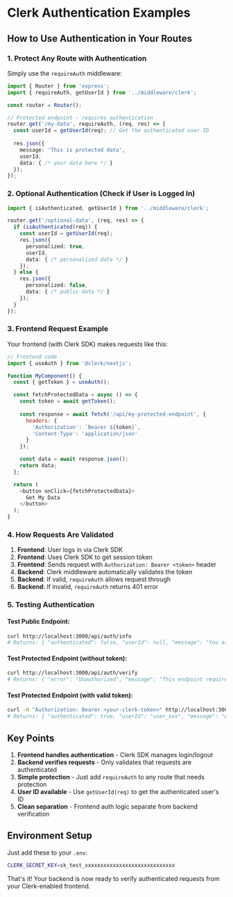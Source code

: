 # Clerk Authentication Examples

## How to Use Authentication in Your Routes

### 1. Protect Any Route with Authentication

Simply use the `requireAuth` middleware:

```typescript
import { Router } from 'express';
import { requireAuth, getUserId } from '../middleware/clerk';

const router = Router();

// Protected endpoint - requires authentication
router.get('/my-data', requireAuth, (req, res) => {
  const userId = getUserId(req); // Get the authenticated user ID
  
  res.json({
    message: 'This is protected data',
    userId,
    data: { /* your data here */ }
  });
});
```

### 2. Optional Authentication (Check if User is Logged In)

```typescript
import { isAuthenticated, getUserId } from '../middleware/clerk';

router.get('/optional-data', (req, res) => {
  if (isAuthenticated(req)) {
    const userId = getUserId(req);
    res.json({
      personalized: true,
      userId,
      data: { /* personalized data */ }
    });
  } else {
    res.json({
      personalized: false,
      data: { /* public data */ }
    });
  }
});
```

### 3. Frontend Request Example

Your frontend (with Clerk SDK) makes requests like this:

```javascript
// Frontend code
import { useAuth } from '@clerk/nextjs';

function MyComponent() {
  const { getToken } = useAuth();

  const fetchProtectedData = async () => {
    const token = await getToken();
    
    const response = await fetch('/api/my-protected-endpoint', {
      headers: {
        'Authorization': `Bearer ${token}`,
        'Content-Type': 'application/json'
      }
    });

    const data = await response.json();
    return data;
  };

  return (
    <button onClick={fetchProtectedData}>
      Get My Data
    </button>
  );
}
```

### 4. How Requests Are Validated

1. **Frontend**: User logs in via Clerk SDK
2. **Frontend**: Uses Clerk SDK to get session token
3. **Frontend**: Sends request with `Authorization: Bearer <token>` header
4. **Backend**: Clerk middleware automatically validates the token
5. **Backend**: If valid, `requireAuth` allows request through
6. **Backend**: If invalid, `requireAuth` returns 401 error

### 5. Testing Authentication

#### Test Public Endpoint:
```bash
curl http://localhost:3000/api/auth/info
# Returns: { "authenticated": false, "userId": null, "message": "You are not authenticated" }
```

#### Test Protected Endpoint (without token):
```bash
curl http://localhost:3000/api/auth/verify
# Returns: { "error": "Unauthorized", "message": "This endpoint requires authentication", "code": "AUTH_REQUIRED" }
```

#### Test Protected Endpoint (with valid token):
```bash
curl -H "Authorization: Bearer <your-clerk-token>" http://localhost:3000/api/auth/verify
# Returns: { "authenticated": true, "userId": "user_xxx", "message": "Authentication verified successfully" }
```

## Key Points

1. **Frontend handles authentication** - Clerk SDK manages login/logout
2. **Backend verifies requests** - Only validates that requests are authenticated
3. **Simple protection** - Just add `requireAuth` to any route that needs protection
4. **User ID available** - Use `getUserId(req)` to get the authenticated user's ID
5. **Clean separation** - Frontend auth logic separate from backend verification

## Environment Setup

Just add these to your `.env`:

```bash
CLERK_SECRET_KEY=sk_test_xxxxxxxxxxxxxxxxxxxxxxxxxxxxx
```

That's it! Your backend is now ready to verify authenticated requests from your Clerk-enabled frontend.
